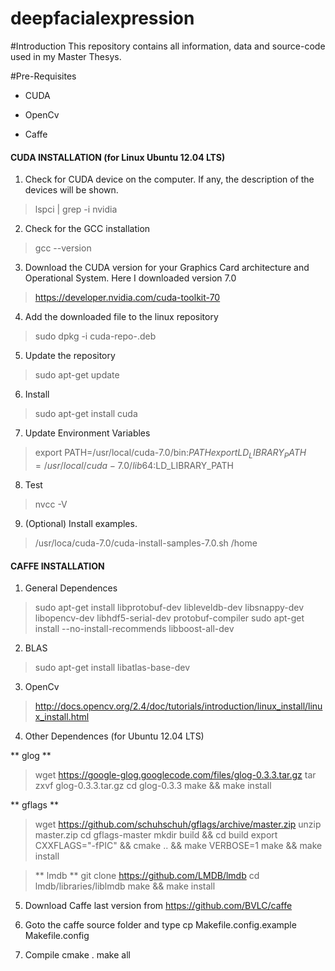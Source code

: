 # deepfacialexpression

#Introduction
This repository contains all information, data and source-code used in my Master Thesys.


#Pre-Requisites

- CUDA

- OpenCv

- Caffe


#### CUDA INSTALLATION (for Linux Ubuntu 12.04 LTS)

1. Check for CUDA device on the computer. If any, the description of the devices will be shown.
> lspci | grep -i nvidia

2. Check for the GCC installation
> gcc --version

3. Download the CUDA version for your Graphics Card architecture and Operational System. Here I downloaded version 7.0
> https://developer.nvidia.com/cuda-toolkit-70

4. Add the downloaded file to the linux repository
> sudo dpkg -i cuda-repo-<distro>_<version>_<architecture>.deb

5. Update the repository
> sudo apt-get update

6. Install
> sudo apt-get install cuda

7. Update Environment Variables
> export PATH=/usr/local/cuda-7.0/bin:$PATH
> export LD_LIBRARY_PATH=/usr/local/cuda-7.0/lib64:$LD_LIBRARY_PATH

8. Test
> nvcc -V

9. (Optional) Install examples.
> /usr/loca/cuda-7.0/cuda-install-samples-7.0.sh /home



#### CAFFE INSTALLATION

1. General Dependences
> sudo apt-get install libprotobuf-dev libleveldb-dev libsnappy-dev libopencv-dev libhdf5-serial-dev protobuf-compiler
> sudo apt-get install --no-install-recommends libboost-all-dev

2. BLAS
> sudo apt-get install libatlas-base-dev

3. OpenCv
> http://docs.opencv.org/2.4/doc/tutorials/introduction/linux_install/linux_install.html

4.  Other Dependences (for Ubuntu 12.04 LTS)

** glog **
> wget https://google-glog.googlecode.com/files/glog-0.3.3.tar.gz
> tar zxvf glog-0.3.3.tar.gz
> cd glog-0.3.3
> make && make install

** gflags **
> wget https://github.com/schuhschuh/gflags/archive/master.zip
> unzip master.zip
> cd gflags-master
> mkdir build && cd build
> export CXXFLAGS="-fPIC" && cmake .. && make VERBOSE=1
> make && make install

> ** lmdb **
> git clone https://github.com/LMDB/lmdb
> cd lmdb/libraries/liblmdb
> make && make install
	
5. Download Caffe last version from
  https://github.com/BVLC/caffe

6. Goto the caffe source folder and type
  cp Makefile.config.example Makefile.config

7. Compile
  cmake .
  make all
